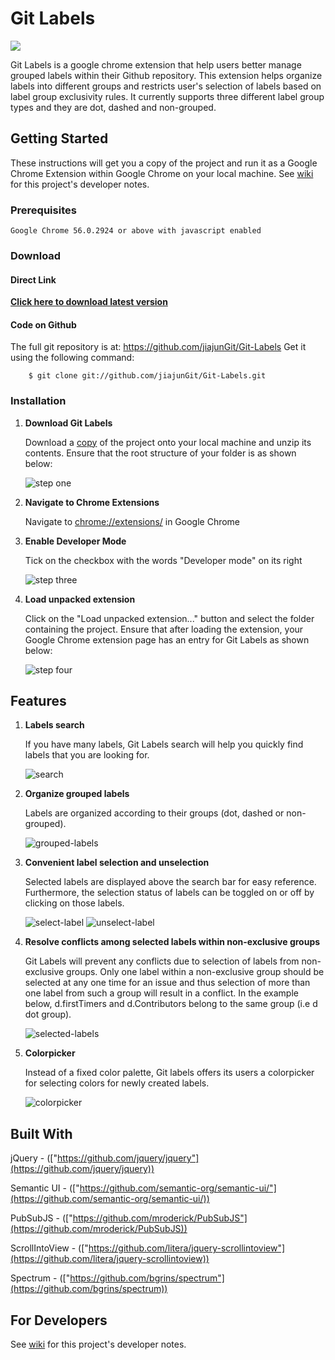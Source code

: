Git Labels
==========

![](readme-resources/images/main.png)

Git Labels is a google chrome extension that help users better manage grouped labels within their Github repository. This extension helps organize labels into different groups and restricts user's selection of labels based on label group exclusivity rules. It currently supports three different label group types and they are dot, dashed and non-grouped.

## Getting Started

These instructions will get you a copy of the project and run it as a Google Chrome Extension within Google Chrome on your local machine. See [wiki](https://github.com/jiajunGit/Git-Labels/wiki) for this project's developer notes.

### Prerequisites

```
Google Chrome 56.0.2924 or above with javascript enabled
```

### Download

#### Direct Link

**[Click here to download latest version](https://github.com/jiajunGit/Git-Labels/archive/master.zip)**

#### Code on Github

The full git repository is at: <https://github.com/jiajunGit/Git-Labels> Get it using the following command:

        $ git clone git://github.com/jiajunGit/Git-Labels.git

### Installation

1. **Download Git Labels**

    Download a [copy](#download) of the project onto your local machine and unzip its contents. Ensure that the root structure of your folder is as shown below:

    ![step one](readme-resources/images/installation-step-one.png)

2. **Navigate to Chrome Extensions**

    Navigate to [chrome://extensions/](chrome://extensions/) in Google Chrome

3. **Enable Developer Mode**

    Tick on the checkbox with the words "Developer mode" on its right

    ![step three](readme-resources/images/installation-step-three.png)

4. **Load unpacked extension**

    Click on the "Load unpacked extension..." button and select the folder containing the project. Ensure that after loading the extension, your Google Chrome extension page has an entry for Git Labels as shown below:

    ![step four](readme-resources/images/installation-step-four.png)
    
## Features

1. **Labels search**
    
    If you have many labels, Git Labels search will help you quickly find labels that you are looking for.

    ![search](readme-resources/images/search.png)

2. **Organize grouped labels**

    Labels are organized according to their groups (dot, dashed or non-grouped).

    ![grouped-labels](readme-resources/images/grouped-labels.png)

3. **Convenient label selection and unselection**

    Selected labels are displayed above the search bar for easy reference. Furthermore, the selection status of labels can be toggled on or off by clicking on those labels.
    
    ![select-label](readme-resources/images/select-label.png)
    ![unselect-label](readme-resources/images/unselect-label.png)

4. **Resolve conflicts among selected labels within non-exclusive groups**

    Git Labels will prevent any conflicts due to selection of labels from non-exclusive groups. Only one label within a non-exclusive group should be selected at any one time for an issue and thus selection of more than one label from such a group will result in a conflict. In the example below, d.firstTimers and d.Contributors belong to the same group (i.e d dot group).

    ![selected-labels](readme-resources/images/selected-labels.png)

5. **Colorpicker**

    Instead of a fixed color palette, Git labels offers its users a colorpicker for selecting colors for newly created labels.

    ![colorpicker](readme-resources/images/colorpicker.png)

## Built With

jQuery - (["https://github.com/jquery/jquery"](https://github.com/jquery/jquery))

Semantic UI - (["https://github.com/semantic-org/semantic-ui/"](https://github.com/semantic-org/semantic-ui/))

PubSubJS - (["https://github.com/mroderick/PubSubJS"](https://github.com/mroderick/PubSubJS))

ScrollIntoView - (["https://github.com/litera/jquery-scrollintoview"](https://github.com/litera/jquery-scrollintoview))

Spectrum - (["https://github.com/bgrins/spectrum"](https://github.com/bgrins/spectrum))

## For Developers

See [wiki](https://github.com/jiajunGit/Git-Labels/wiki) for this project's developer notes.
